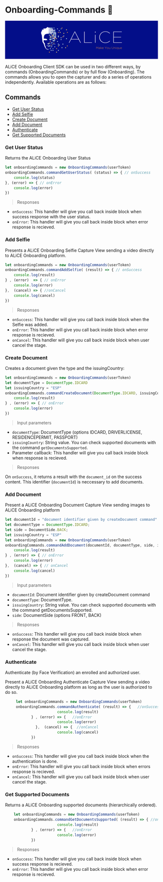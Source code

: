 # Onboarding-Commands :wrench:

<img src="https://github.com/alice-biometrics/custom-emojis/blob/master/images/alice_header.png" width=auto>

ALiCE Onboarding Client SDK can be used in two different ways, by commands (OnboardingCommands) or by full flow (Onboarding).
The commands allows you to open the capturer and do a series of operations independently. Available operations are as follows:

## Commands
- [Get User Status](#get-user-status)
- [Add Selfie](#add-selfie)
- [Create Document](#create-document)
- [Add Document](#add-document)
- [Authenticate](#authenticate)
- [Get Supported Documents](#get-supported-documents)


### Get User Status

Returns the ALiCE Onboarding User Status

```js
let onboardingCommands = new OnboardingCommands(userToken)
onboardingCommands.commandGetUserStatus( (status) => { // onSuccess
	console.log(status)
}, (error) => { // onError
	console.log(error)
})
```

> Responses

- `onSuccess`: This handler will give you call back inside block when success response with the user status.
- `onError`: This handler will give you call back inside block when error response is recieved.

### Add Selfie

Presents a ALiCE Onboarding Selfie Capture View sending a video directly to ALiCE Onboarding platform.

```js
let onboardingCommands = new OnboardingCommands(userToken)
onboardingCommands.commandAddSelfie( (result) => { // onSuccess
	console.log(result)
} , (error)  => { // onError
	console.log(error)
},  (cancel) => { //onCancel
	console.log(cancel)
})
```   

> Responses

- `onSuccess`: This handler will give you call back inside block when the Selfie was added.
- `onError`: This handler will give you call back inside block when error response is recieved.
- `onCancel`: This handler will give you call back inside block when user cancel the stage.

### Create Document

Creates a document given the type and the issuingCountry:



```js
let onboardingCommands = new OnboardingCommands(userToken)
let documentType = DocumentType.IDCARD
let issuingCountry = "ESP"
onboardingCommands.commandCreateDocument(DocumentType.IDCARD, issuingCountry, (result) => {  //onSuccess
	console.log(result)
} , (error) => { // onError
	console.log(error)
})
```    

> Input parameters

- `documentType`: DocumentType (options IDCARD, DRIVERLICENSE, RESIDENCEPERMIT, PASSPORT)
- `issuingCountry`: String value. You can check supported documents with the command `getDocumentsSupported`.
- Parameter callback: This handler will give you call back inside block when response is recieved.

> Responses

 On `onSuccess`, it returns a result with the `document_id` on the success content. This identifier (`documentId`) is neccessary to add documents.


### Add Document

Present a ALiCE Onboarding Document Capture View sending images to ALiCE Onboarding platform

```js
let documentId = "document identifier given by createDocument command"
let documentType = DocumentType.IDCARD;
let side = DocumentSide.BACK;
let issuingCountry = "ESP"
let onboardingCommands = new OnboardingCommands(userToken)
onboardingCommands.commandAddDocument(documentId, documentType, side, issuingCountry, (result) => { // onSuccess
	console.log(result)
} , (error) => { // onError
	console.log(error)
},  (cancel) => { // onCancel
	console.log(cancel)
})
``` 

> Input parameters

- `documentId`: Document identifier given by createDocument command
- `documentType`: DocumentType.
- `issuingCountry`: String value. You can check supported documents with the command getDocumentsSupported.
- `side`: DocumentSide (options FRONT, BACK)

> Responses

- `onSuccess`: This handler will give you call back inside block when response the document was captured.
- `onCancel`: This handler will give you call back inside block when user cancel the stage.

### Authenticate

Authenticate (by Face Verification) an enrolled and authorized user. 

Present a ALiCE Onboarding Authenticate Capture View sending a video directly to ALiCE Onboarding platform as long as the user is authorized to do so.

```js
     let onboardingCommands = new OnboardingCommands(userToken)
     onboardingCommands.commandAuthenticate( (result) => {   //onSuccess
            			console.log(result)
            } , (error) => {   //onError
            			console.log(error)
     	      },  (cancel) => {  //onCancel
            			console.log(cancel)
            })
``` 

> Responses

- `onSuccess`: This handler will give you call back inside block when the authentication is done.
- `onError`: This handler will give you call back inside block when errors response is recieved.
- `onCancel`: This handler will give you call back inside block when user cancel the stage.


### Get Supported Documents

Returns a ALiCE Onboarding supported documents (hierarchically ordered).

```js
    let onboardingCommands = new OnboardingCommands(userToken)
    onboardingCommands.commandGetDocumentsSupported( (result) => { //onSuccess
            			console.log(result)
            } , (error) => {   //onError
            			console.log(error)
            })
``` 

> Responses

- `onSuccess`: This handler will give you call back inside block when success response is recieved.
- `onError`: This handler will give you call back inside block when error response is recieved.
